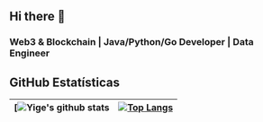 ## Hi there 👋

###  Web3 & Blockchain | Java/Python/Go Developer |  Data Engineer

<!--
**🌱 I'm looking for a job, Link me**
- 📫 adairchan.dream@gmail.com

## ✏️ Blogs 
More on [Yige's Blog](https://blog.cjwdream.top/zh/) 
- [Gas 优化总结](https://blog.cjwdream.top/zh/2024/05/gas-%E4%BC%98%E5%8C%96%E6%80%BB%E7%BB%93/)
- [合约升级](https://blog.cjwdream.top/zh/2024/03/solidity-%E5%90%88%E7%BA%A6%E5%8D%87%E7%BA%A7/)
- [solidity-合约存储布局](https://blog.cjwdream.top/zh/2024/03/solidity-%E5%90%88%E7%BA%A6%E5%AD%98%E5%82%A8%E5%B8%83%E5%B1%80/)
- [Spark 调优总结](https://blog.cjwdream.top/zh/2020/03/spark%E8%BF%9B%E9%98%B6-spark%E8%B0%83%E4%BC%98%E6%80%BB%E7%BB%93/)
- [分布式锁实现](https://blog.cjwdream.top/zh/2020/02/%E5%88%86%E5%B8%83%E5%BC%8F%E9%94%81/)
- [数仓体系建设](https://blog.cjwdream.top/zh/tags/%E6%95%B0%E4%BB%93%E4%BD%93%E7%B3%BB%E5%BB%BA%E8%AE%BE/)

## Latest projects
- [dapps garden](https://github.com/EgoSay/dapps-garden): A collection of dapps on Ethereum. Build with Solidity、next.js、wagmi、ipfs.
- [Blockchain from Scratch](https://github.com/EgoSay/blockchain-from-scratch): Build a blockchain with Go, understanding the core mechanics of blockchain.
- [artistic-python](https://github.com/EgoSay/artistic-python): The Programming art in python 
-->
## GitHub Estatísticas

| [![Yige's github stats](https://github-readme-stats.vercel.app/api?username=EgoSay&show_icons=true&theme=merko&hide_border=true)  |[![Top Langs](https://github-readme-stats.vercel.app/api/top-langs/?username=EgoSay&layout=compact&theme=merko&hide_border=true&hide=css,html,ruby)](https://github.com/EgoSay)|
| ------------- | ------------- |


<!--
**EgoSay/EgoSay** is a ✨ _special_ ✨ repository because its `README.md` (this file) appears on your GitHub profile.

Here are some ideas to get you started:
- 🔭 I’m currently working on ...
- 🌱 I’m currently learning ...
- 👯 I’m looking to collaborate on ...
- 🤔 I’m looking for help with ...
- 💬 Ask me about ...
- 📫 How to reach me: ...
- 😄 Pronouns: ...
- ⚡ Fun fact: ...
-->
